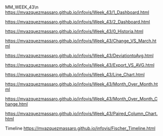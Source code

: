MM_WEEK_43\n 
https://mvazquezmassaro.github.io/infovis/Week_43/1_Dashboard.html

https://mvazquezmassaro.github.io/infovis/Week_43/2_Dashboard.html

https://mvazquezmassaro.github.io/infovis/Week_43/0_Historia.html

https://mvazquezmassaro.github.io/infovis/Week_43/Change_VS_March.html

https://mvazquezmassaro.github.io/infovis/Week_43/DeviationtoAvg.html

https://mvazquezmassaro.github.io/infovis/Week_43/Export_VS_AVG.html

https://mvazquezmassaro.github.io/infovis/Week_43/Line_Chart.html

https://mvazquezmassaro.github.io/infovis/Week_43/Month_Over_Month.html

https://mvazquezmassaro.github.io/infovis/Week_43/Month_Over_Month_Change.html

https://mvazquezmassaro.github.io/infovis/Week_43/Paired_Column_Chart.html

Timeline
https://mvazquezmassaro.github.io/infovis/Fischer_Timeline.html
